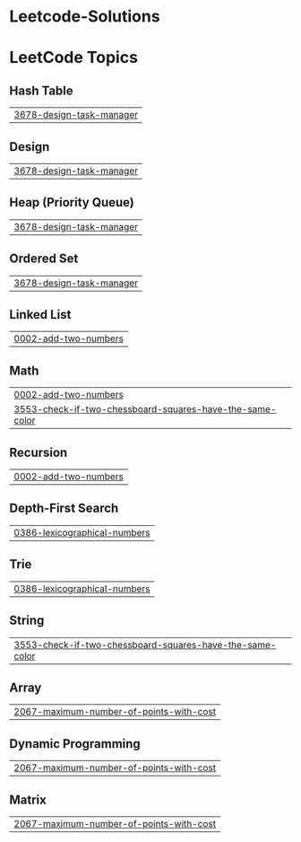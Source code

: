 # Leetcode-Solutions
<!---LeetCode Topics Start-->
# LeetCode Topics
## Hash Table
|  |
| ------- |
| [3678-design-task-manager](https://github.com/aadiiitiii/Leetcode-Solutions/tree/master/3678-design-task-manager) |
## Design
|  |
| ------- |
| [3678-design-task-manager](https://github.com/aadiiitiii/Leetcode-Solutions/tree/master/3678-design-task-manager) |
## Heap (Priority Queue)
|  |
| ------- |
| [3678-design-task-manager](https://github.com/aadiiitiii/Leetcode-Solutions/tree/master/3678-design-task-manager) |
## Ordered Set
|  |
| ------- |
| [3678-design-task-manager](https://github.com/aadiiitiii/Leetcode-Solutions/tree/master/3678-design-task-manager) |
## Linked List
|  |
| ------- |
| [0002-add-two-numbers](https://github.com/aadiiitiii/Leetcode-Solutions/tree/master/0002-add-two-numbers) |
## Math
|  |
| ------- |
| [0002-add-two-numbers](https://github.com/aadiiitiii/Leetcode-Solutions/tree/master/0002-add-two-numbers) |
| [3553-check-if-two-chessboard-squares-have-the-same-color](https://github.com/aadiiitiii/Leetcode-Solutions/tree/master/3553-check-if-two-chessboard-squares-have-the-same-color) |
## Recursion
|  |
| ------- |
| [0002-add-two-numbers](https://github.com/aadiiitiii/Leetcode-Solutions/tree/master/0002-add-two-numbers) |
## Depth-First Search
|  |
| ------- |
| [0386-lexicographical-numbers](https://github.com/aadiiitiii/Leetcode-Solutions/tree/master/0386-lexicographical-numbers) |
## Trie
|  |
| ------- |
| [0386-lexicographical-numbers](https://github.com/aadiiitiii/Leetcode-Solutions/tree/master/0386-lexicographical-numbers) |
## String
|  |
| ------- |
| [3553-check-if-two-chessboard-squares-have-the-same-color](https://github.com/aadiiitiii/Leetcode-Solutions/tree/master/3553-check-if-two-chessboard-squares-have-the-same-color) |
## Array
|  |
| ------- |
| [2067-maximum-number-of-points-with-cost](https://github.com/aadiiitiii/Leetcode-Solutions/tree/master/2067-maximum-number-of-points-with-cost) |
## Dynamic Programming
|  |
| ------- |
| [2067-maximum-number-of-points-with-cost](https://github.com/aadiiitiii/Leetcode-Solutions/tree/master/2067-maximum-number-of-points-with-cost) |
## Matrix
|  |
| ------- |
| [2067-maximum-number-of-points-with-cost](https://github.com/aadiiitiii/Leetcode-Solutions/tree/master/2067-maximum-number-of-points-with-cost) |
<!---LeetCode Topics End-->
